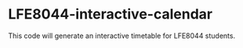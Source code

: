 # LFE8044-interactive-calendar
This code will generate an interactive timetable for LFE8044 students.
